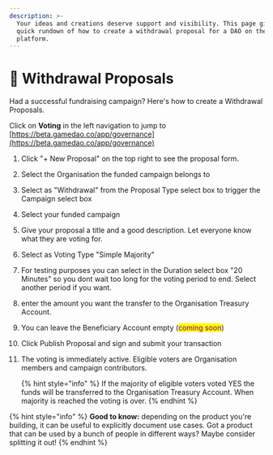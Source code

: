 ```yaml
---
description: >-
  Your ideas and creations deserve support and visibility. This page gives you a
  quick rundown of how to create a withdrawal proposal for a DAO on the
  platform.
---
```


# 💱 Withdrawal Proposals

Had a successful fundraising campaign? Here's how to create a Withdrawal Proposals.&#x20;

&#x20;Click on **Voting** in the left navigation to jump to [https://beta.gamedao.co/app/governance](https://beta.gamedao.co/app/governance)

1. Click "+ New Proposal" on the top right to see the proposal form.
2. Select the Organisation the funded campaign belongs to
3. Select as "Withdrawal" from the Proposal Type select box to trigger the Campaign select box
4. Select your funded campaign&#x20;
5. Give your proposal a title and a good description. Let everyone know what they are voting for.&#x20;
6. Select as Voting Type "Simple Majority"
7. For testing purposes you can select in the Duration select box "20 Minutes" so you dont wait too long for the voting period to end. Select another period if you want.&#x20;
8. enter the amount you want the transfer to the Organisation Treasury Account.
9. You can leave the Beneficiary Account empty (<mark style="color:purple;">coming soon</mark>) &#x20;
10. Click Publish Proposal and sign and submit your transaction
11. The voting is immediately active. Eligible voters are Organisation members and campaign contributors.





    {% hint style="info" %}
    If the majority of eligible voters voted YES the funds will be transferred to the Organisation Treasury Account. When majority is reached the voting is over.&#x20;
    {% endhint %}

{% hint style="info" %}
**Good to know:** depending on the product you're building, it can be useful to explicitly document use cases. Got a product that can be used by a bunch of people in different ways? Maybe consider splitting it out!
{% endhint %}
